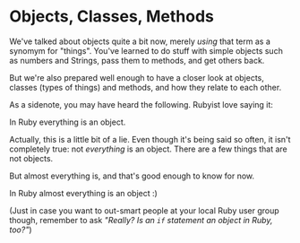 # Objects, Classes, Methods

We've talked about objects quite a bit now, merely *using* that term as a
synomym for "things". You've learned to do stuff with simple objects such as
numbers and Strings, pass them to methods, and get others back.

But we're also prepared well enough to have a closer look at objects, classes
(types of things) and methods, and how they relate to each other.

As a sidenote, you may have heard the following. Rubyist love saying it:

<p class="hint">
In Ruby everything is an object.
</p>

Actually, this is a little bit of a lie. Even though it's being said so often,
it isn't completely true: not *everything* is an object. There are a few things
that are not objects.

But almost everything is, and that's good enough to know for now.

<p class="hint">
In Ruby almost everything is an object :)
</p>

(Just in case you want to out-smart people at your local Ruby user group
though, remember to ask *"Really? Is an `if` statement an object in Ruby, too?"*)
